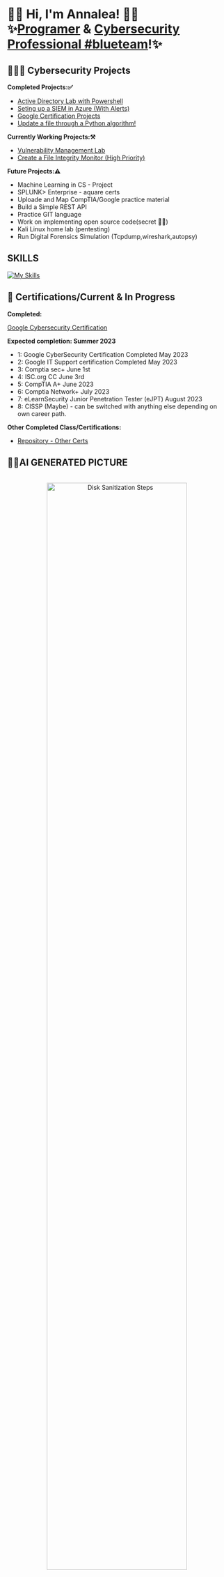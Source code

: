 <h1> 👋🏻 Hi, I'm Annalea! 👋🏻<br/>✨<a href=https://github.com/AnnaleaLayton/AnnaleaLayton/blob/main/Resume-Annalea-Layton.pdf>Programer</a> & <a href=https://www.linkedin.com/in/annalea-layton/>Cybersecurity Professional #blueteam</a>!✨

<h2>👩🏻‍💻 Cybersecurity Projects </h2>

<b>Completed Projects:✅</b>


  - [Active Directory Lab with Powershell](https://github.com/AnnaleaLayton/ActiveDirectoryLab#readme)
  - [Seting up a SIEM in Azure (With Alerts)](https://github.com/AnnaleaLayton/SIEM-Azure)
  - [Google Certification Projects](https://github.com/AnnaleaLayton/Secuirty-Aduit)
  - [Update a file through a Python algorithm!](https://github.com/AnnaleaLayton/Python-Algorithm/tree/main)


<b>Currently Working Projects:⚒️</b>
- [Vulnerability Management Lab](https://github.com/AnnaleaLayton/Vulnerability-Management-Lab)
- [Create a File Integrity Monitor (High Priority)](https://github.com/AnnaleaLayton/file-integrity)

<b>Future Projects:⚠️</b>
- Machine Learning in CS - Project
- SPLUNK> Enterprise - aquare certs 
- Uploade and Map CompTIA/Google practice material 
- Build a Simple REST API
- Practice GIT language
- Work on implementing open source code(secret 😶‍🌫️)
- Kali Linux home lab (pentesting)
- Run Digital Forensics Simulation (Tcpdump,wireshark,autopsy)


<h2>SKILLS</h2>

[![My Skills](https://skillicons.dev/icons?i=bash,python,github,gitlab,git,java,html,linux,mysql,powershell,raspberrypi)](https://skillicons.dev)


<h2>📜 Certifications/Current & In Progress</h2>
<b>Completed:</b>

[Google Cybersecurity Certification](https://github.com/AnnaleaLayton/AnnaleaLayton/files/11521349/Google.Cybersecurity.pdf)

  <b>Expected completion: Summer 2023</b>
  
- 1: Google CyberSecurity Certification Completed May 2023
- 2: Google IT Support certification Completed May 2023
- 3: Comptia sec+ June 1st
- 4: ISC.org CC June 3rd
- 5: CompTIA A+ June 2023
- 6: Comptia Network+ July 2023
- 7: eLearnSecurity Junior Penetration Tester (eJPT) August 2023
- 8: CISSP (Maybe) - can be switched with anything else depending on own career path. 

<b>Other Completed Class/Certifications:</b>
- [Repository - Other Certs](https://github.com/AnnaleaLayton/Other-Certs)

<h2>🤳🏻AI GENERATED PICTURE</h2>

<p align="center">
 <br/>
<img src="https://imgtr.ee/images/2023/05/12/lun9b.jpg" height="80%" width="80%" alt="Disk Sanitization Steps"/>
<br />

<!--
<h2> 🤳 Connect with me:</h2>##

[<img align="left" alt="JoshMadakor | LinkedIn" width="22px" src="https://cdn.jsdelivr.net/npm/simple-icons@v3/icons/linkedin.svg" />][linkedin]

[linkedin]: https://www.linkedin.com/in/annalea-layton



<!--
**annalealayton/annalealayton** is a ✨ _special_ ✨ repository because its `README.md` (this file) appears on your GitHub profile.

Here are some ideas to get you started:

- 🔭 I’m currently working on ...
- 🌱 I’m currently learning ...
- 👯 I’m looking to collaborate on ...
- 🤔 I’m looking for help with ...
- 💬 Ask me about ...
- 📫 How to reach me: ...
- 😄 Pronouns: ...
- ⚡ Fun fact: ...
-->
